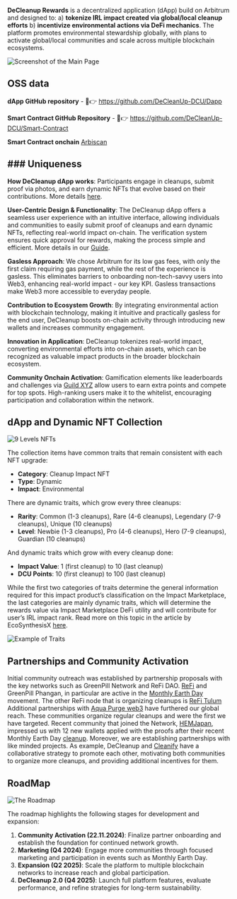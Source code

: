 **DeCleanup Rewards** is a decentralized application (dApp) build on Arbitrum and designed to:
a) **tokenize IRL impact created via global/local cleanup efforts**
b) **incentivize environmental actions via DeFi mechanics**. 
The platform promotes environmental stewardship globally, with plans to activate global/local communities and scale across multiple blockchain ecosystems.

![Screenshot of the Main Page](https://beige-defiant-spoonbill-537.mypinata.cloud/ipfs/QmWjckBnwWkidWtTQwR17TrQWoo9j3FX5LLwRg8s3n12cN)

## OSS data

**dApp GitHub repository** - 🔗👉 https://github.com/DeCleanUp-DCU/Dapp

**Smart Contract GitHub Repository** - 🔗👉 https://github.com/DeCleanUp-DCU/Smart-Contract

**Smart Contract onchain** [Arbiscan](https://arbiscan.io/address/0xf21389b64e0eb749fd150d0c44742692e19a69c8) 

## ### Uniqueness

**How DeCleanup dApp works**: Participants engage in cleanups, submit proof via photos, and earn dynamic NFTs that evolve based on their contributions. More details [here](https://mirror.xyz/decleanupnet.eth/ZzncKRu-Q-leEZkQ48Txm-NQRxG_hH3V3wyHaYUKfYI).

**User-Centric Design & Functionality**: The DeCleanup dApp offers a seamless user experience with an intuitive interface, allowing individuals and communities to easily submit proof of cleanups and earn dynamic NFTs, reflecting real-world impact on-chain. The verification system ensures quick approval for rewards, making the process simple and efficient. 
More details in our [Guide](https://mirror.xyz/decleanupnet.eth/A5uzOpx9HUgXZEopCKUsbgffw9SajL4Q9eECgrguq-4).

**Gasless Approach**: We chose Arbitrum for its low gas fees, with only the first claim requiring gas payment, while the rest of the experience is gasless. This eliminates barriers to onboarding non-tech-savvy users into Web3, enhancing real-world impact - our key KPI. Gasless transactions make Web3 more accessible to everyday people.

**Contribution to Ecosystem Growth**: By integrating environmental action with blockchain technology, making it intuitive and practically gasless for the end user, DeCleanup boosts on-chain activity through introducing new wallets and increases community engagement.

**Innovation in Application**: DeCleanup tokenizes real-world impact, converting environmental efforts into on-chain assets, which can be recognized as valuable impact products in the broader blockchain ecosystem.

**Community Onchain Activation**: Gamification elements like leaderboards and challenges via [Guild XYZ](https://guild.xyz/decleanup-network) allow users to earn extra points and compete for top spots. High-ranking users make it to the whitelist, encouraging participation and collaboration within the network.

## dApp and Dynamic NFT Collection

![9 Levels NFTs](https://beige-defiant-spoonbill-537.mypinata.cloud/ipfs/QmZELVjF8H5VvG1BxhunXK4n6LuK17RBuis5yRepEqxARk)

The collection items have common traits that remain consistent with each NFT upgrade:
- **Category**: Cleanup Impact NFT
- **Type**: Dynamic
- **Impact**: Environmental

There are dynamic traits, which grow every three cleanups:
- **Rarity**: Common (1-3 cleanups), Rare (4-6 cleanups), Legendary (7-9 cleanups), Unique (10 cleanups)
- **Level**: Newbie (1-3 cleanups), Pro (4-6 cleanups), Hero (7-9 cleanups), Guardian (10 cleanups)

And dynamic traits which grow with every cleanup done:
- **Impact Value**: 1 (first cleanup) to 10 (last cleanup)
- **DCU Points**: 10 (first cleanup) to 100 (last cleanup)

While the first two categories of traits determine the general information required for this impact product’s classification on the Impact Marketplace, the last categories are mainly dynamic traits, which will determine the rewards value via Impact Marketplace DeFi utility and will contribute for user’s IRL impact rank. 
Read more on this topic in the article by EcoSynthesisX [here](https://mirror.xyz/ecosynthesisx.eth/zOdeuaeFfJUFScZZKu1OGF7cWCiRgUHQSGE-14cf8fo).

![Example of Traits](https://beige-defiant-spoonbill-537.mypinata.cloud/ipfs/QmfUA1PomqfsXPZod2oo79nrMq17xT1Rxo8EdWxwFFVHxM)

## Partnerships and Community Activation

Initial community outreach was established by partnership proposals with the key networks such as GreenPill Network and ReFi DAO. [ReFi](https://x.com/refiphangan/status/1837797388368728419?s=61)
and GreenPill Phangan, in particular are active in the [Monthly Earth Day](https://x.com/highlyartistic/status/1837668300425429023?s=61) movement. The other ReFi node that is organizing cleanups is [ReFi Tulum](https://x.com/refitulum/status/1838290711961112606?s=61)
Additional partnerships with [Aqua Purge web3](https://x.com/aquapurgeweb3/status/1822565379593449715?s=61) have furthered our global reach. These communities organize regular cleanups and were the first we have targeted.
Recent community that joined the Network, [HEMJapan](https://x.com/hemjapan?s=21), impressed us with 12 new wallets applied with the proofs after their recent Monthly Earth Day [cleanup](https://x.com/hemjapan/status/1838096871035928649?s=61).
Moreover, we are establishing partnerships with like minded projects. As example, DeCleanup and [Cleanify](https://x.com/cleanify_vet?s=21) have a collaborative strategy to promote each other, motivating both communities to organize more cleanups, and providing additional incentives for them.

## RoadMap

![The Roadmap](https://beige-defiant-spoonbill-537.mypinata.cloud/ipfs/QmcAgDypdKSRtUkoaBGp3puYRWEuyEjT5BauuVmXDYz7y1)

The roadmap highlights the following stages for development and expansion:

1. **Community Activation (22.11.2024)**: Finalize partner onboarding and establish the foundation for continued network growth.
2. **Marketing (Q4 2024)**: Engage more communities through focused marketing and participation in events such as Monthly Earth Day.
3. **Expansion (Q2 2025)**: Scale the platform to multiple blockchain networks to increase reach and global participation.
4. **DeCleanup 2.0 (Q4 2025)**: Launch full platform features, evaluate performance, and refine strategies for long-term sustainability.

